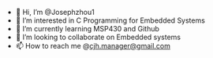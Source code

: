 - 👋 Hi, I’m @Josephzhou1
- 👀 I’m interested in C Programming for Embedded Systems
- 🌱 I’m currently learning MSP430 and Github
- 💞️ I’m looking to collaborate on Embedded systems
- 📫 How to reach me @cjh.manager@gmail.com

<!---
Josephzhou1/Josephzhou1 is a ✨ special ✨ repository because its `README.md` (this file) appears on your GitHub profile.
You can click the Preview link to take a look at your changes.
--->
